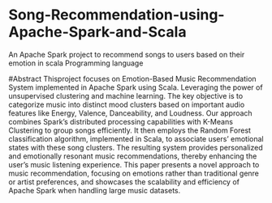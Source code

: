 # Song-Recommendation-using-Apache-Spark-and-Scala
An Apache Spark project to recommend songs to users based on their emotion in scala Programming language

#Abstract
Thisproject focuses on Emotion-Based Music
Recommendation System implemented in Apache Spark using
Scala. Leveraging the power of unsupervised clustering and
machine learning. The key objective is to categorize music into
distinct mood clusters based on important audio features like
Energy, Valence, Danceability, and Loudness.
Our approach combines Spark’s distributed processing capabilities
with K-Means Clustering to group songs efficiently. It
then employs the Random Forest classification algorithm, implemented
in Scala, to associate users’ emotional states with these
song clusters. The resulting system provides personalized and
emotionally resonant music recommendations, thereby enhancing
the user’s music listening experience.
This paper presents a novel approach to music recommendation,
focusing on emotions rather than traditional genre or
artist preferences, and showcases the scalability and efficiency of
Apache Spark when handling large music datasets.
